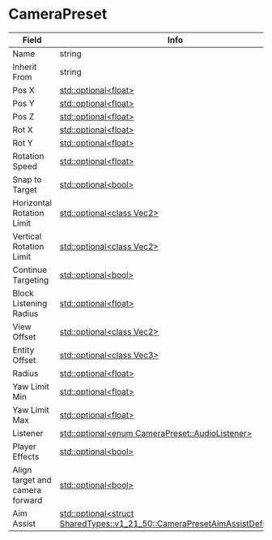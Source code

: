 # CameraPreset

<table><thead><tr><th>Field</th><th>Info</th></tr></thead><tbody>
<tr><td>Name</td><td>string</td></tr>
<tr><td>Inherit From</td><td>string</td></tr>
<tr><td>Pos X</td><td><a href="../types/Optional_float.md">std::optional&lt;float&gt;</a></td></tr>
<tr><td>Pos Y</td><td><a href="../types/Optional_float.md">std::optional&lt;float&gt;</a></td></tr>
<tr><td>Pos Z</td><td><a href="../types/Optional_float.md">std::optional&lt;float&gt;</a></td></tr>
<tr><td>Rot X</td><td><a href="../types/Optional_float.md">std::optional&lt;float&gt;</a></td></tr>
<tr><td>Rot Y</td><td><a href="../types/Optional_float.md">std::optional&lt;float&gt;</a></td></tr>
<tr><td>Rotation Speed</td><td><a href="../types/Optional_float.md">std::optional&lt;float&gt;</a></td></tr>
<tr><td>Snap to Target</td><td><a href="../types/Optional_bool.md">std::optional&lt;bool&gt;</a></td></tr>
<tr><td>Horizontal Rotation Limit</td><td><a href="../types/Optional_class Vec2.md">std::optional&lt;class Vec2&gt;</a></td></tr>
<tr><td>Vertical Rotation Limit</td><td><a href="../types/Optional_class Vec2.md">std::optional&lt;class Vec2&gt;</a></td></tr>
<tr><td>Continue Targeting</td><td><a href="../types/Optional_bool.md">std::optional&lt;bool&gt;</a></td></tr>
<tr><td>Block Listening Radius</td><td><a href="../types/Optional_float.md">std::optional&lt;float&gt;</a></td></tr>
<tr><td>View Offset</td><td><a href="../types/Optional_class Vec2.md">std::optional&lt;class Vec2&gt;</a></td></tr>
<tr><td>Entity Offset</td><td><a href="../types/Optional_class Vec3.md">std::optional&lt;class Vec3&gt;</a></td></tr>
<tr><td>Radius</td><td><a href="../types/Optional_float.md">std::optional&lt;float&gt;</a></td></tr>
<tr><td>Yaw Limit Min</td><td><a href="../types/Optional_float.md">std::optional&lt;float&gt;</a></td></tr>
<tr><td>Yaw Limit Max</td><td><a href="../types/Optional_float.md">std::optional&lt;float&gt;</a></td></tr>
<tr><td>Listener</td><td><a href="../types/Optional_enum CameraPreset_AudioListener.md">std::optional&lt;enum CameraPreset::AudioListener&gt;</a></td></tr>
<tr><td>Player Effects</td><td><a href="../types/Optional_bool.md">std::optional&lt;bool&gt;</a></td></tr>
<tr><td>Align target and camera forward</td><td><a href="../types/Optional_bool.md">std::optional&lt;bool&gt;</a></td></tr>
<tr><td>Aim Assist</td><td><a href="../types/Optional_struct SharedTypes_v1_21_50_CameraPresetAimAssistDefinition.md">std::optional&lt;struct SharedTypes::v1_21_50::CameraPresetAimAssistDefinition&gt;</a></td></tr>
</tbody></table>